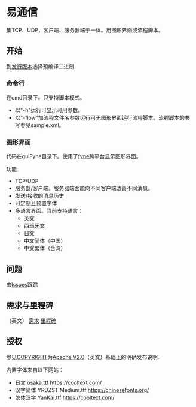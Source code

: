 # 易通信

集TCP、UDP，客户端、服务器端于一体。用图形界面或流程脚本。

## 开始

到[发行版本](https://gitlab.com/bon-ami/ezcomm/-/releases)选择预编译二进制

### 命令行

在cmd目录下。只支持脚本模式。

 - 以"-h"运行可显示可用参数。
 - 以"-flow"加流程文件名参数运行可无图形界面运行流程脚本。流程脚本的书写参见sample.xml。

### 图形界面

代码在guiFyne目录下。使用了[fyne](https://fyne.io/)跨平台显示图形界面。

功能

 - TCP/UDP
 - 服务器/客户端。服务器端面能向不同客户端改善不同消息。
 - 发送/接收的消息历史
 - 可定制且预置字体
 - 多语言界面。当前支持语言：
   - 英文
   - 西班牙文
   - 日文
   - 中文简体（中国）
   - 中文繁体（台湾）

## 问题

由[Issues](https://gitlab.com/bon-ami/ezcomm/-/issues)跟踪

## 需求与里程碑

（英文）
[需求](https://gitlab.com/bon-ami/ezcomm/-/requirements_management/requirements)
[里程碑](https://gitlab.com/bon-ami/ezcomm/-/milestones)

## 授权

参见[COPYRIGHT](COPYRIGHT_zhCN)为[Apache V2.0](LICENSE-2.0.txt)（英文）基础上的明确发布说明.

内置字体来自以下网站：

 - 日文 osaka.ttf https://cooltext.com/
 - 汉字简体 YRDZST Medium.ttf https://chinesefonts.org/
 - 繁体汉字 YanKai.ttf https://cooltext.com/
